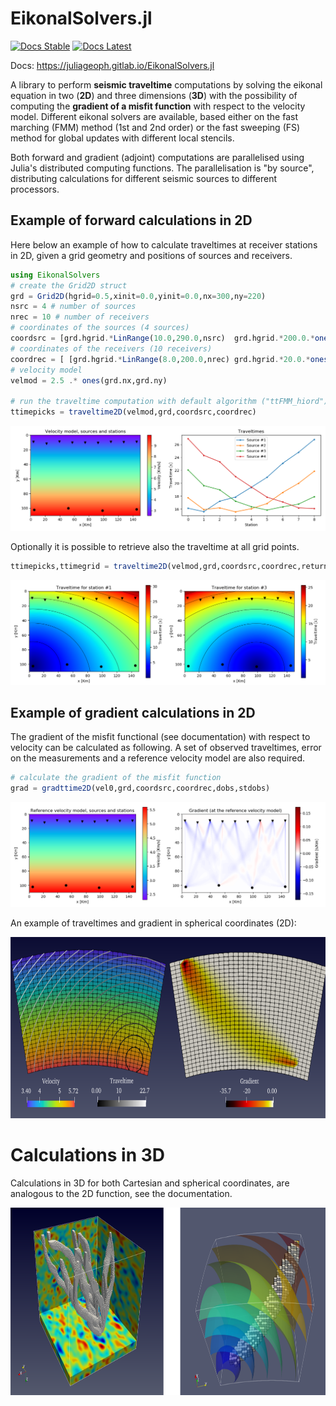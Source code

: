 # EikonalSolvers.jl

[![Docs Stable](https://img.shields.io/badge/docs-stable-blue.svg)](https://juliageoph.gitlab.io/EikonalSolvers.jl/stable)
[![Docs Latest](https://img.shields.io/badge/docs-latest-blue.svg)](https://juliageoph.gitlab.io/EikonalSolvers.jl/latest)

Docs: <https://juliageoph.gitlab.io/EikonalSolvers.jl>

A library to perform __seismic traveltime__ computations by solving the eikonal equation in two (__2D__) and three dimensions (__3D__) with the possibility of computing the __gradient of a misfit function__ with respect to the velocity model.
Different eikonal solvers are available, based either on the fast marching (FMM) method (1st and 2nd order) or the fast sweeping (FS) method for global updates with different local stencils. 

Both forward and gradient (adjoint) computations are parallelised using Julia's distributed computing functions. The  parallelisation is "by source", distributing calculations for different seismic sources to different processors.


## Example of forward calculations in 2D

Here below an example of how to calculate traveltimes at receiver stations in 2D, given a grid geometry and positions of sources and receivers.
```julia
using EikonalSolvers
# create the Grid2D struct
grd = Grid2D(hgrid=0.5,xinit=0.0,yinit=0.0,nx=300,ny=220)         
nsrc = 4 # number of sources
nrec = 10 # number of receivers
# coordinates of the sources (4 sources)
coordsrc = [grd.hgrid.*LinRange(10.0,290.0,nsrc)  grd.hgrid.*200.0.*ones(nsrc)] 
# coordinates of the receivers (10 receivers)
coordrec = [ [grd.hgrid.*LinRange(8.0,200.0,nrec) grd.hgrid.*20.0.*ones(nrec)] for i=1:nsrc] 
# velocity model
velmod = 2.5 .* ones(grd.nx,grd.ny)                                

# run the traveltime computation with default algorithm ("ttFMM_hiord")
ttimepicks = traveltime2D(velmod,grd,coordsrc,coordrec)
```

![velmodttpicks](docs/src/images/velmod-ttpicks.png)

Optionally it is possible to retrieve also the traveltime at all grid points.
```julia
ttimepicks,ttimegrid = traveltime2D(velmod,grd,coordsrc,coordrec,returntt=true)
```
![ttarrays](docs/src/images/ttime-arrays.png)


## Example of gradient calculations in 2D

The gradient of the misfit functional (see documentation) with respect to velocity can be calculated as following. A set of observed traveltimes, error on the measurements and a reference velocity model are also required.
```julia
# calculate the gradient of the misfit function
grad = gradttime2D(vel0,grd,coordsrc,coordrec,dobs,stdobs)
```
![ttarrays](docs/src/images/gradient.png)

An example of traveltimes and gradient in spherical coordinates (2D):

<img src="docs/src/images/sph2dttgrad.png" alt="traveltime gradient spherical coord 2D" height="290">


# Calculations in 3D 

Calculations in 3D for both Cartesian and spherical coordinates, are analogous to the 2D function, see the documentation.

<img src="docs/src/images/examplegrad3Dcarsph.png" alt="Example gradient 3D" height="300"/>



